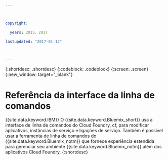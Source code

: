 ```yaml
---



copyright:

  years: 2015，2017

lastupdated: "2017-01-12"



---
```


{:shortdesc: .shortdesc}
{:codeblock: .codeblock}
{:screen: .screen}
{:new_window: target="_blank"}

# Referência da interface da linha de comandos

{{site.data.keyword.IBM}} O {{site.data.keyword.Bluemix_short}} usa a interface de linha de comandos do Cloud Foundry, cf, para modificar aplicativos, instâncias de serviço e ligações de serviço. Também é possível usar a ferramenta de linha de comandos do {{site.data.keyword.Bluemix_notm}} que fornece experiência estendida para gerenciar seu ambiente {{site.data.keyword.Bluemix_notm}} além dos aplicativos Cloud Foundry.
{:shortdesc}
